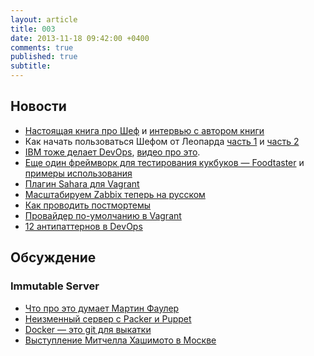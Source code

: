 ```yaml
---
layout: article
title: 003
date: 2013-11-18 09:42:00 +0400
comments: true
published: true
subtitle: 
---
```


## Новости

* [Настоящая книга про Шеф](http://www.packtpub.com/chef-infrastructure-automation-cookbook/book) и [интервью с автором
  книги](http://www.infoq.com/articles/chef-infra-automation-cookbook)
* Как начать пользоваться Шефом от Леопарда [часть 1](http://leopard.in.ua/2013/02/17/chef-server-getting-started-part-1/) и
  [часть 2](http://leopard.in.ua/2013/09/01/chef-server-getting-started-part-2/)
* [IBM тоже делает DevOps](http://www.ibm.com/ibm/devops/us/en/), [видео про это](http://www.youtube.com/watch?v=v5omfd2E5eQ).
* [Еще один фреймворк для тестирования кукбуков — Foodtaster](https://github.com/mlapshin/foodtaster) и
  [примеры использования](https://github.com/mlapshin/foodtaster-example)
* [Плагин Sahara для Vagrant](https://github.com/jedi4ever/sahara)
* [Масштабируем Zabbix теперь на русском](http://habrahabr.ru/company/zabbix/blog/193472/)
* [Как проводить постмортемы](http://www.slideshare.net/danmil30/how-to-run-a-postmortem-with-humans-not-robots-velocity-2013)
* [Провайдер по-умолчанию в Vagrant](http://fabiorehm.com/blog/2013/11/12/set-the-default-vagrant-provider-from-your-vagrantfile/)
* [12 антипаттернов в DevOps](http://blog.devopsguys.com/2013/02/20/twelve-devops-anti-patterns/)

## Обсуждение

### Immutable Server

* [Что про это думает Мартин Фаулер](http://martinfowler.com/bliki/ImmutableServer.html)
* [Неизменный сервер с Packer и Puppet](http://blog.james-carr.org/2013/07/24/immutable-servers-with-packer-and-puppet/)
* [Docker — это git для выкатки](http://blog.scoutapp.com/articles/2013/08/28/docker-git-for-deployment)
* [Выступление Митчелла Хашимото в Москве](http://express42.com/blog/2013-11-15-highload-results.html)
